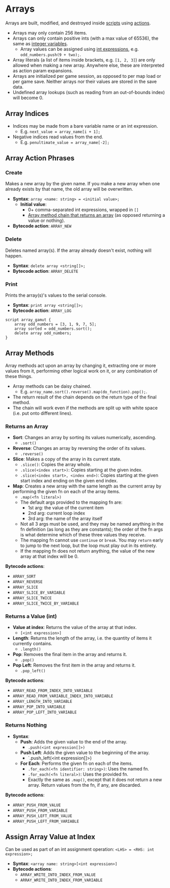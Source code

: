 # Arrays

Arrays are built, modified, and destroyed inside [scripts](scripts) using [actions](actions).

- Arrays may only contain 256 items.
- Arrays can only contain positive ints (with a max value of 65536), the same as [integer variables](state#integer-variables).
    - Array values can be assigned using [int expressions](expressions_and_operators#int-expressions), e.g. `odd_numbers.push(9 + two);`.
- Array literals (a list of items inside brackets, e.g. `[1, 2, 3]`) are only allowed when making a new array. Anywhere else, these are interpreted as action param expansions.
- Arrays are initialized per game session, as opposed to per map load or per game save. Neither arrays nor their values are stored in the save data.
- Undefined array lookups (such as reading from an out-of-bounds index) will become 0.

## Array Indices

- Indices may be made from a bare variable name or an int expression.
	- E.g. `next_value = array_name[i + 1];`
- Negative indices read values from the end.
	- E.g. `penultimate_value = array_name[-2];`

## Array Action Phrases

### Create

Makes a new array by the given name. If you make a new array when one already exists by that name, the old array will be overwritten.

- **Syntax**: `array <name: string> = <initial value>;`
	- **Initial value**:
		- 0+ comma-separated int expressions, wrapped in `[]`
		- [Array method chain that returns an array](#returns-an-array) (as opposed returning a value or nothing).
- **Bytecode action**: `ARRAY_NEW`

### Delete

Deletes named array(s). If the array already doesn't exist, nothing will happen.

- **Syntax**: `delete array <string[]>;`
- **Bytecode action**: `ARRAY_DELETE`

### Print

Prints the array(s)'s values to the serial console.

- **Syntax**: `print array <string[]>;`
- **Bytecode action**: `ARRAY_LOG`

```mgs
script array_gamut {
	array odd_numbers = [3, 1, 9, 7, 5];
	array sorted = odd_numbers.sort();
	delete array odd_numbers;
}
```

## Array Methods

Array methods act upon an array by changing it, extracting one or more values from it, performing other logical work on it, or any combination of these things.

- Array methods can be daisy chained.
	- E.g. `array_name.sort().reverse().map(do_function).pop();`.
- The return result of the chain depends on the return type of the final method.
- The chain will work even if the methods are split up with white space (i.e. put onto different lines).

### Returns an Array

- **Sort**: Changes an array by sorting its values numerically, ascending.
	- `.sort()`
- **Reverse**: Changes an array by reversing the order of its values.
	- `.reverse()`
- **Slice**: Makes a copy of the array in its current state.
	-  `.slice()`: Copies the array whole.
    -  `.slice(<index start>)`: Copies starting at the given index.
    -  `.slice(<index start>, <index end>)`: Copies starting at the given start index and ending on the given end index.
- **Map**: Creates a new array with the same length as the current array by performing the given fn on each of the array items.
	- `.map(<fn literal>)`
    - The default args provided to the mapping fn are:
	    - 1st arg: the value of the current item
		- 2nd arg: current loop index
		- 3rd arg: the name of the array itself
	- Not all 3 args must be used, and they may be named anything in the fn definition (as long as they are constants); the order of the fn args is what determine which of these three values they receive.
    - The mapping fn cannot use `continue` or `break`. You may `return` early to jump to the next loop, but the loop must play out in its entirety.
    - If the mapping fn does not return anything, the value of the new array at that index will be 0.

**Bytecode actions**:

- `ARRAY_SORT`
- `ARRAY_REVERSE`
- `ARRAY_SLICE`
- `ARRAY_SLICE_BY_VARIABLE`
- `ARRAY_SLICE_TWICE`
- `ARRAY_SLICE_TWICE_BY_VARIABLE`

### Returns a Value (int)

- **Value at index**: Returns the value of the array at that index.
	- `[<int expression>]`
- **Length**: Returns the length of the array, i.e. the quantity of items it currently contains.
	- `.length()`
- **Pop**: Removes the final item in the array and returns it.
	- `.pop()`
- **Pop Left**: Removes the first item in the array and returns it.
	- `.pop_left()`

**Bytecode actions**:

- `ARRAY_READ_FROM_INDEX_INTO_VARIABLE`
- `ARRAY_READ_FROM_VARIABLE_INDEX_INTO_VARIABLE`
- `ARRAY_LENGTH_INTO_VARIABLE`
- `ARRAY_POP_INTO_VARIABLE`
- `ARRAY_POP_LEFT_INTO_VARIABLE`

### Returns Nothing

- **Syntax**:
	- **Push**: Adds the given value to the end of the array.
		- `.push(<int expression[]>)`
	- **Push Left**: Adds the given value to the beginning of the array.
		- `.push_left(<int expression[]>)
	- **For Each**: Performs the given fn on each of the items.
		- `.for_each(<fn identifier: string>)`: Uses the named fn.
		- `.for_each(<fn literal>)`: Uses the provided fn.
	    - Exactly the same as `.map()`, except that it does not return a new array. Return values from the fn, if any, are discarded.

**Bytecode actions**:

- `ARRAY_PUSH_FROM_VALUE`
- `ARRAY_PUSH_FROM_VARIABLE`
- `ARRAY_PUSH_LEFT_FROM_VALUE`
- `ARRAY_PUSH_LEFT_FROM_VARIABLE`

## Assign Array Value at Index

Can be used as part of an int assignment operation: `<LHS> = <RHS: int expression>;`

- **Syntax**: `<array name: string>[<int expression>]`
-  **Bytecode actions**:
	- `ARRAY_WRITE_INTO_INDEX_FROM_VALUE`
	- `ARRAY_WRITE_INTO_INDEX_FROM_VARIABLE`
